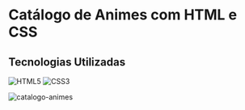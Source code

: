 # Catálogo de Animes com HTML e CSS

## Tecnologias Utilizadas
<div style="display: inline_block" >
    <img aling="center" alt="HTML5" src="https://img.shields.io/badge/HTML5-E34F26?style=for-the-badge&logo=html5&logoColor=white" />
    <img aling="center" alt="CSS3" src="https://img.shields.io/badge/CSS3-1572B6?style=for-the-badge&logo=css3&logoColor=white" />
</div>

![catalogo-animes](https://user-images.githubusercontent.com/98432757/182714134-071a1939-82eb-4ea3-9d52-69068f662fad.PNG)
